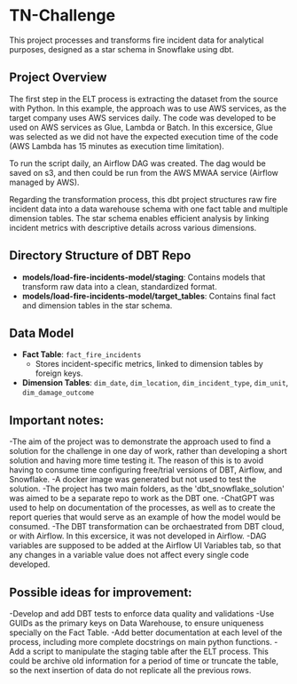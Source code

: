 # TN-Challenge

This project processes and transforms fire incident data for analytical purposes, designed as a star schema in Snowflake using dbt.

## Project Overview
The first step in the ELT process is extracting the dataset from the source with Python. In this example, the approach was to use AWS services, as the target company uses AWS services daily. The code was developed to be used on AWS services as Glue, Lambda or Batch. In this excersice, Glue was selected as we did not have the expected execution time of the code (AWS Lambda has 15 minutes as execution time limitation).

To run the script daily, an Airflow DAG was created. The dag would be saved on s3, and then could be run from the AWS MWAA service (Airflow managed by AWS).

Regarding the transformation process, this dbt project structures raw fire incident data into a data warehouse schema with one fact table and multiple dimension tables. The star schema enables efficient analysis by linking incident metrics with descriptive details across various dimensions.

## Directory Structure of DBT Repo
- **models/load-fire-incidents-model/staging**: Contains models that transform raw data into a clean, standardized format.
- **models/load-fire-incidents-model/target_tables**: Contains final fact and dimension tables in the star schema.

## Data Model
- **Fact Table**: `fact_fire_incidents`
  - Stores incident-specific metrics, linked to dimension tables by foreign keys.
- **Dimension Tables**: `dim_date`, `dim_location`, `dim_incident_type`, `dim_unit`, `dim_damage_outcome`

## Important notes:
-The aim of the project was to demonstrate the approach used to find a solution for the challenge in one day of work, rather than developing a short solution and having more time testing it. The reason of this is to avoid having to consume time configuring free/trial versions of DBT, Airflow, and Snowflake.
-A docker image was generated but not used to test the solution.
-The project has two main folders, as the 'dbt_snowflake_solution' was aimed to be a separate repo to work as the DBT one.
-ChatGPT was used to help on documentation of the processes, as well as to create the report queries that would serve as an example of how the model would be consumed.
-The DBT transformation can be orchaestrated from DBT cloud, or with Airflow. In this excersice, it was not developed in Airflow.
-DAG variables are supposed to be added at the Airflow UI Variables tab, so that any changes in a variable value does not affect every single code developed.

## Possible ideas for improvement:
-Develop and add DBT tests to enforce data quality and validations
-Use GUIDs as the primary keys on Data Warehouse, to ensure uniqueness specially on the Fact Table.
-Add better documentation at each level of the process, including more complete docstrings on main python functions.
-Add a script to manipulate the staging table after the ELT process. This could be archive old information for a period of time or truncate the table, so the next insertion of data do not replicate all the previous rows.